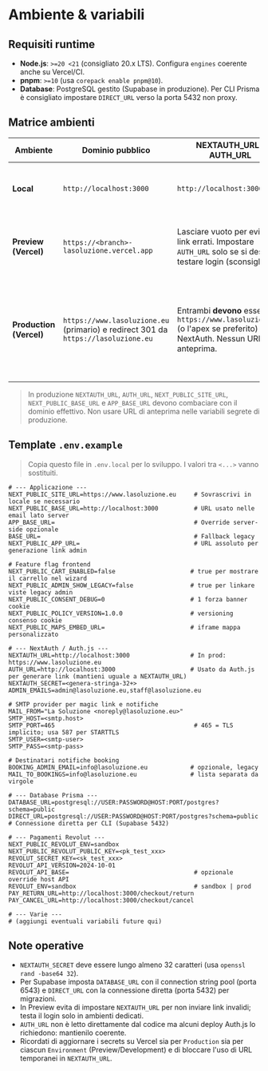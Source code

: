 # Ambiente & variabili

## Requisiti runtime
- **Node.js**: `>=20 <21` (consigliato 20.x LTS). Configura `engines` coerente anche su Vercel/CI.
- **pnpm**: `>=10` (usa `corepack enable pnpm@10`).
- **Database**: PostgreSQL gestito (Supabase in produzione). Per CLI Prisma è consigliato impostare `DIRECT_URL` verso la porta 5432 non proxy.

## Matrice ambienti
| Ambiente | Dominio pubblico | NEXTAUTH_URL / AUTH_URL | Note |
| --- | --- | --- | --- |
| **Local** | `http://localhost:3000` | `http://localhost:3000` | Usa `.env.local`, SMTP sandbox (Mailtrap / smtp4dev), `DATABASE_URL` verso Postgres locale o Supabase `.supabase.co`. |
| **Preview (Vercel)** | `https://<branch>-lasoluzione.vercel.app` | Lasciare vuoto per evitare link errati. Impostare `AUTH_URL` solo se si desidera testare login (sconsigliato). | Popola `DATABASE_URL`/`DIRECT_URL` con un database di staging e credenziali SMTP dedicate. Evita di riutilizzare Supabase di produzione. |
| **Production (Vercel)** | `https://www.lasoluzione.eu` (primario) e redirect 301 da `https://lasoluzione.eu` | Entrambi **devono** essere `https://www.lasoluzione.eu` (o l'apex se preferito) per NextAuth. Nessun URL di anteprima. | Configura domini personalizzati in Vercel: `www.lasoluzione.eu` come Primary Domain, `lasoluzione.eu` come redirect → `https://www.lasoluzione.eu`. Aggiorna record DNS (CNAME verso `cname.vercel-dns.com`). |

> In produzione `NEXTAUTH_URL`, `AUTH_URL`, `NEXT_PUBLIC_SITE_URL`, `NEXT_PUBLIC_BASE_URL` e `APP_BASE_URL` devono combaciare con il dominio effettivo. Non usare URL di anteprima nelle variabili segrete di produzione.

## Template `.env.example`
> Copia questo file in `.env.local` per lo sviluppo. I valori tra `<...>` vanno sostituiti.

```env
# --- Applicazione ---
NEXT_PUBLIC_SITE_URL=https://www.lasoluzione.eu     # Sovrascrivi in locale se necessario
NEXT_PUBLIC_BASE_URL=http://localhost:3000          # URL usato nelle email lato server
APP_BASE_URL=                                       # Override server-side opzionale
BASE_URL=                                           # Fallback legacy
NEXT_PUBLIC_APP_URL=                                # URL assoluto per generazione link admin

# Feature flag frontend
NEXT_PUBLIC_CART_ENABLED=false                     # true per mostrare il carrello nel wizard
NEXT_PUBLIC_ADMIN_SHOW_LEGACY=false                # true per linkare viste legacy admin
NEXT_PUBLIC_CONSENT_DEBUG=0                        # 1 forza banner cookie
NEXT_PUBLIC_POLICY_VERSION=1.0.0                   # versioning consenso cookie
NEXT_PUBLIC_MAPS_EMBED_URL=                        # iframe mappa personalizzato

# --- NextAuth / Auth.js ---
NEXTAUTH_URL=http://localhost:3000                 # In prod: https://www.lasoluzione.eu
AUTH_URL=http://localhost:3000                     # Usato da Auth.js per generare link (mantieni uguale a NEXTAUTH_URL)
NEXTAUTH_SECRET=<genera-stringa-32+>
ADMIN_EMAILS=admin@lasoluzione.eu,staff@lasoluzione.eu

# SMTP provider per magic link e notifiche
MAIL_FROM="La Soluzione <noreply@lasoluzione.eu>"
SMTP_HOST=<smtp.host>
SMTP_PORT=465                                       # 465 = TLS implicito; usa 587 per STARTTLS
SMTP_USER=<smtp-user>
SMTP_PASS=<smtp-pass>

# Destinatari notifiche booking
BOOKING_ADMIN_EMAIL=info@lasoluzione.eu            # opzionale, legacy
MAIL_TO_BOOKINGS=info@lasoluzione.eu               # lista separata da virgole

# --- Database Prisma ---
DATABASE_URL=postgresql://USER:PASSWORD@HOST:PORT/postgres?schema=public
DIRECT_URL=postgresql://USER:PASSWORD@HOST:PORT/postgres?schema=public   # Connessione diretta per CLI (Supabase 5432)

# --- Pagamenti Revolut ---
NEXT_PUBLIC_REVOLUT_ENV=sandbox
NEXT_PUBLIC_REVOLUT_PUBLIC_KEY=<pk_test_xxx>
REVOLUT_SECRET_KEY=<sk_test_xxx>
REVOLUT_API_VERSION=2024-10-01
REVOLUT_API_BASE=                                   # opzionale override host API
REVOLUT_ENV=sandbox                                 # sandbox | prod
PAY_RETURN_URL=http://localhost:3000/checkout/return
PAY_CANCEL_URL=http://localhost:3000/checkout/cancel

# --- Varie ---
# (aggiungi eventuali variabili future qui)
```

## Note operative
- `NEXTAUTH_SECRET` deve essere lungo almeno 32 caratteri (usa `openssl rand -base64 32`).
- Per Supabase imposta `DATABASE_URL` con il connection string pool (porta 6543) e `DIRECT_URL` con la connessione diretta (porta 5432) per migrazioni.
- In Preview evita di impostare `NEXTAUTH_URL` per non inviare link invalidi; testa il login solo in ambienti dedicati.
- `AUTH_URL` non è letto direttamente dal codice ma alcuni deploy Auth.js lo richiedono: mantienilo coerente.
- Ricordati di aggiornare i secrets su Vercel sia per `Production` sia per ciascun `Environment` (Preview/Development) e di bloccare l'uso di URL temporanei in `NEXTAUTH_URL`.
